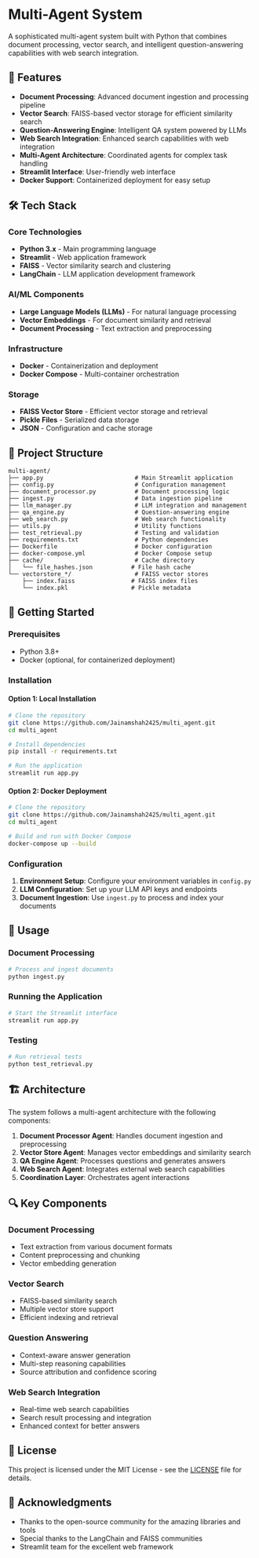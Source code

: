 # Multi-Agent System

A sophisticated multi-agent system built with Python that combines document processing, vector search, and intelligent question-answering capabilities with web search integration.

## 🚀 Features

- **Document Processing**: Advanced document ingestion and processing pipeline
- **Vector Search**: FAISS-based vector storage for efficient similarity search
- **Question-Answering Engine**: Intelligent QA system powered by LLMs
- **Web Search Integration**: Enhanced search capabilities with web integration
- **Multi-Agent Architecture**: Coordinated agents for complex task handling
- **Streamlit Interface**: User-friendly web interface
- **Docker Support**: Containerized deployment for easy setup

## 🛠️ Tech Stack

### Core Technologies
- **Python 3.x** - Main programming language
- **Streamlit** - Web application framework
- **FAISS** - Vector similarity search and clustering
- **LangChain** - LLM application development framework

### AI/ML Components
- **Large Language Models (LLMs)** - For natural language processing
- **Vector Embeddings** - For document similarity and retrieval
- **Document Processing** - Text extraction and preprocessing

### Infrastructure
- **Docker** - Containerization and deployment
- **Docker Compose** - Multi-container orchestration

### Storage
- **FAISS Vector Store** - Efficient vector storage and retrieval
- **Pickle Files** - Serialized data storage
- **JSON** - Configuration and cache storage

## 📁 Project Structure

```
multi-agent/
├── app.py                          # Main Streamlit application
├── config.py                       # Configuration management
├── document_processor.py           # Document processing logic
├── ingest.py                       # Data ingestion pipeline
├── llm_manager.py                  # LLM integration and management
├── qa_engine.py                    # Question-answering engine
├── web_search.py                   # Web search functionality
├── utils.py                        # Utility functions
├── test_retrieval.py               # Testing and validation
├── requirements.txt                # Python dependencies
├── Dockerfile                      # Docker configuration
├── docker-compose.yml              # Docker Compose setup
├── cache/                          # Cache directory
│   └── file_hashes.json           # File hash cache
└── vectorstore_*/                  # FAISS vector stores
    ├── index.faiss                # FAISS index files
    └── index.pkl                  # Pickle metadata
```

## 🚦 Getting Started

### Prerequisites
- Python 3.8+
- Docker (optional, for containerized deployment)

### Installation

#### Option 1: Local Installation
```bash
# Clone the repository
git clone https://github.com/Jainamshah2425/multi_agent.git
cd multi_agent

# Install dependencies
pip install -r requirements.txt

# Run the application
streamlit run app.py
```

#### Option 2: Docker Deployment
```bash
# Clone the repository
git clone https://github.com/Jainamshah2425/multi_agent.git
cd multi_agent

# Build and run with Docker Compose
docker-compose up --build
```

### Configuration

1. **Environment Setup**: Configure your environment variables in `config.py`
2. **LLM Configuration**: Set up your LLM API keys and endpoints
3. **Document Ingestion**: Use `ingest.py` to process and index your documents

## 🔧 Usage

### Document Processing
```python
# Process and ingest documents
python ingest.py
```

### Running the Application
```bash
# Start the Streamlit interface
streamlit run app.py
```

### Testing
```bash
# Run retrieval tests
python test_retrieval.py
```

## 🏗️ Architecture

The system follows a multi-agent architecture with the following components:

1. **Document Processor Agent**: Handles document ingestion and preprocessing
2. **Vector Store Agent**: Manages vector embeddings and similarity search
3. **QA Engine Agent**: Processes questions and generates answers
4. **Web Search Agent**: Integrates external web search capabilities
5. **Coordination Layer**: Orchestrates agent interactions

## 🔍 Key Components

### Document Processing
- Text extraction from various document formats
- Content preprocessing and chunking
- Vector embedding generation

### Vector Search
- FAISS-based similarity search
- Multiple vector store support
- Efficient indexing and retrieval

### Question Answering
- Context-aware answer generation
- Multi-step reasoning capabilities
- Source attribution and confidence scoring

### Web Search Integration
- Real-time web search capabilities
- Search result processing and integration
- Enhanced context for better answers

## 📝 License

This project is licensed under the MIT License - see the [LICENSE](LICENSE) file for details.

## 🙏 Acknowledgments

- Thanks to the open-source community for the amazing libraries and tools
- Special thanks to the LangChain and FAISS communities
- Streamlit team for the excellent web framework
